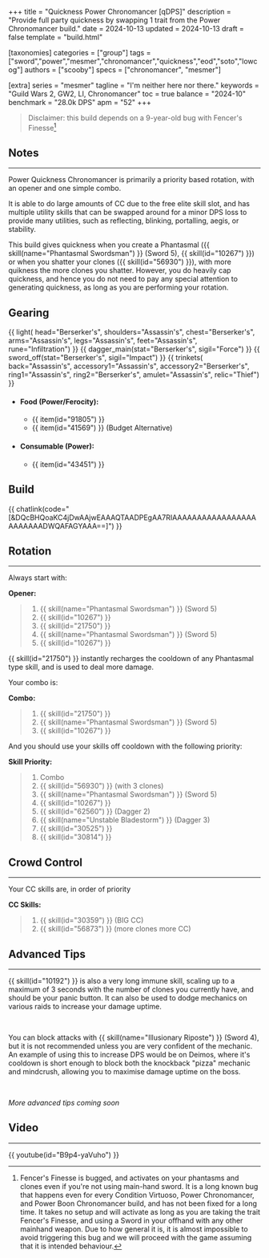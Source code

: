 +++
title = "Quickness Power Chronomancer [qDPS]"
description = "Provide full party quickness by swapping 1 trait from the Power Chronomancer build."
date = 2024-10-13
updated = 2024-10-13
draft = false
template = "build.html"

[taxonomies]
categories = ["group"]
tags = ["sword","power","mesmer","chronomancer","quickness","eod","soto","lowcog"]
authors = ["scooby"]
specs = ["chronomancer", "mesmer"]

[extra]
series = "mesmer"
tagline = "I'm neither here nor there."
keywords = "Guild Wars 2, GW2, LI, Chronomancer"
toc = true
balance = "2024-10"
benchmark = "28.0k DPS"
apm = "52"
+++

> Disclaimer: this build depends on a 9-year-old bug with Fencer's Finesse[^1]

[^1]: Fencer's Finesse is bugged, and activates on your phantasms and clones even if you're not using main-hand sword. It is a long known bug that happens even for every Condition Virtuoso, Power Chronomancer, and Power Boon Chronomancer build, and has not been fixed for a long time. It takes no setup and will activate as long as you are taking the trait Fencer's Finesse, and using a Sword in your offhand with any other mainhand weapon. Due to how general it is, it is almost impossible to avoid triggering this bug and we will proceed with the game assuming that it is intended behaviour.

## Notes

---

Power Quickness Chronomancer is primarily a priority based rotation, with an opener and one simple combo.

It is able to do large amounts of CC due to the free elite skill slot, and has multiple utility skills that can be swapped around for a minor DPS loss to provide many utilities, such as reflecting, blinking, portalling, aegis, or stability.

This build gives quickness when you create a Phantasmal ({{ skill(name="Phantasmal Swordsman") }} (Sword 5), {{ skill(id="10267") }}) or when you shatter your clones ({{ skill(id="56930") }}), with more quikness the more clones you shatter. However, you do heavily cap quickness, and hence you do not need to pay any special attention to generating quickness, as long as you are performing your rotation.

## Gearing

{{ light(
	head="Berserker's",
	shoulders="Assassin's",
	chest="Berserker's",
	arms="Assassin's",
	legs="Assassin's",
	feet="Assassin's",
	rune="Infiltration") }}
{{ dagger_main(stat="Berserker's", sigil="Force") }}
{{ sword_off(stat="Berserker's", sigil="Impact") }}
{{ trinkets(
	back="Assassin's",
	accessory1="Assassin's",
	accessory2="Berserker's",
	ring1="Assassin's",
	ring2="Berserker's",
	amulet="Assassin's",
	relic="Thief") }}

- #### Food (Power/Ferocity):
  - {{ item(id="91805") }}
  - {{ item(id="41569") }} (Budget Alternative)
 
- #### Consumable (Power):
  - {{ item(id="43451") }}

## Build

{{ chatlink(code="[&DQcBHQoaKC4jDwAAjwEAAAQTAADPEgAA7RIAAAAAAAAAAAAAAAAAAAAAAAADWQAFAGYAAA==]") }}

## Rotation

---

Always start with:

**Opener:**
> 1. {{ skill(name="Phantasmal Swordsman") }} (Sword 5)
> 1. {{ skill(id="10267") }}
> 1. {{ skill(id="21750") }}
> 1. {{ skill(name="Phantasmal Swordsman") }} (Sword 5)
> 1. {{ skill(id="10267") }}

{{ skill(id="21750") }} instantly recharges the cooldown of any Phantasmal type skill, and is used to deal more damage.

Your combo is:

**Combo:**
> 1. {{ skill(id="21750") }}
> 1. {{ skill(name="Phantasmal Swordsman") }} (Sword 5)
> 1. {{ skill(id="10267") }}

And you should use your skills off cooldown with the following priority:

**Skill Priority:**
> 1. Combo
> 1. {{ skill(id="56930") }} (with 3 clones)
> 1. {{ skill(name="Phantasmal Swordsman") }} (Sword 5)
> 1. {{ skill(id="10267") }}
> 1. {{ skill(id="62560") }} (Dagger 2)
> 1. {{ skill(name="Unstable Bladestorm") }} (Dagger 3)
> 1. {{ skill(id="30525") }}
> 1. {{ skill(id="30814") }}

## Crowd Control

---

Your CC skills are, in order of priority

**CC Skills:**
> 1. {{ skill(id="30359") }} (BIG CC)
> 1. {{ skill(id="56873") }} (more clones more CC)

## Advanced Tips

---

{{ skill(id="10192") }} is also a very long immune skill, scaling up to a maximum of 3 seconds with the number of clones you currently have, and should be your panic button. It can also be used to dodge mechanics on various raids to increase your damage uptime.

<div style=‘clear:both;’>&nbsp;</div>

You can block attacks with {{ skill(name="Illusionary Riposte") }} (Sword 4), but it is not recommended unless you are very confident of the mechanic. An example of using this to increase DPS would be on Deimos, where it's cooldown is short enough to block both the knockback "pizza" mechanic and mindcrush, allowing you to maximise damage uptime on the boss.

<div style=‘clear:both;’>&nbsp;</div>

*More advanced tips coming soon*

## Video

---

{{ youtube(id="B9p4-yaVuho") }}
